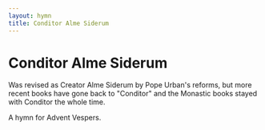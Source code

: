 ```yaml
---
layout: hymn
title: Conditor Alme Siderum
---
```


# Conditor Alme Siderum

Was revised as Creator Alme Siderum by Pope Urban's reforms, but more recent books have gone back to "Conditor" and the Monastic books stayed with Conditor the whole time.

A hymn for Advent Vespers.


